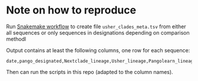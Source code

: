 # Note on how to reproduce

Run [Snakemake workflow](https://github.com/corneliusroemer/nextclade-full-run/blob/main/pango-test/Snakefile) to create file `usher_clades_meta.tsv` from either all sequences or only sequences in designations depending on comparison methodl

Output contains at least the following columns, one row for each sequence:

```csv
date,pango_designated,Nextclade_lineage,Usher_lineage,Pangolearn_lineage
```

Then can run the scripts in this repo (adapted to the column names).
